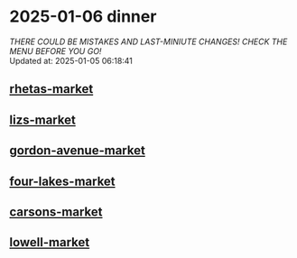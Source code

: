 # 2025-01-06 dinner  
*THERE COULD BE MISTAKES AND LAST-MINIUTE CHANGES! CHECK THE MENU BEFORE YOU GO!*  
Updated at: 2025-01-05 06:18:41  
## [rhetas-market](https://wisc-housingdining.nutrislice.com/menu/rhetas-market/dinner/2025-01-06)  
## [lizs-market](https://wisc-housingdining.nutrislice.com/menu/lizs-market/dinner/2025-01-06)  
## [gordon-avenue-market](https://wisc-housingdining.nutrislice.com/menu/gordon-avenue-market/dinner/2025-01-06)  
## [four-lakes-market](https://wisc-housingdining.nutrislice.com/menu/four-lakes-market/dinner/2025-01-06)  
## [carsons-market](https://wisc-housingdining.nutrislice.com/menu/carsons-market/dinner/2025-01-06)  
## [lowell-market](https://wisc-housingdining.nutrislice.com/menu/lowell-market/dinner/2025-01-06)  
  
